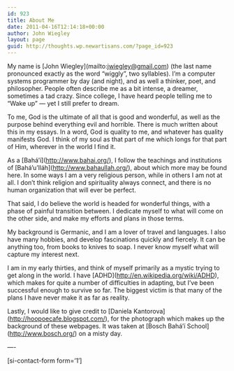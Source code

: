 ```yaml
---
id: 923
title: About Me
date: 2011-04-16T12:14:18+00:00
author: John Wiegley
layout: page
guid: http://thoughts.wp.newartisans.com/?page_id=923
---
```

My name is \[John Wiegley\](mailto:jwiegley@gmail.com) (the last name pronounced exactly as the word &#8220;wiggly&#8221;, two syllables). I&#8217;m a computer systems programmer by day (and night), and as well a thinker, poet, and philosopher. People often describe me as a bit intense, a dreamer, sometimes a tad crazy. Since college, I have heard people telling me to &#8220;Wake up&#8221; — yet I still prefer to dream.

To me, God is the ultimate of all that is good and wonderful, as well as the purpose behind everything evil and horrible. There is much written about this in my essays. In a word, God is quality to me, and whatever has quality manifests God. I think of my soul as that part of me which longs for that part of Him, wherever in the world I find it.

As a \[Bahá&#8217;í\](http://www.bahai.org/), I follow the teachings and institutions of \[Bahá&#8217;u&#8217;lláh\](http://www.bahaullah.org/), about which more may be found here. In some ways I am a very religious person, while in others I am not at all. I don&#8217;t think religion and spirituality always connect, and there is no human organization that will ever be perfect.

That said, I do believe the world is headed for wonderful things, with a phase of painful transition between. I dedicate myself to what will come on the other side, and make my efforts and plans in those terms.

My background is Germanic, and I am a lover of travel and languages. I also have many hobbies, and develop fascinations quickly and fiercely. It can be anything too, from books to knives to soap. I never know myself what will capture my interest next.

I am in my early thirties, and think of myself primarily as a mystic trying to get along in the world. I have \[ADHD\](http://en.wikipedia.org/wiki/ADHD), which makes for quite a number of difficulties in adapting, but I&#8217;ve been successful enough to survive so far. The biggest victim is that many of the plans I have never make it as far as reality.

Lastly, I would like to give credit to \[Daniela Kantorova\](http://hoopoecafe.blogspot.com/), for the photograph which makes up the background of these webpages. It was taken at \[Bosch Bahá’í School\](http://www.bosch.org/) on a misty day.

&#8212;-
  
[si-contact-form form=&#8217;1&#8242;]